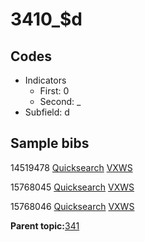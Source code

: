 # 3410\_$d

## Codes

-   Indicators
    -   First: 0
    -   Second: \_
-   Subfield: d

## Sample bibs

14519478 [Quicksearch](https://search.library.yale.edu/catalog/14519478) [VXWS](http://prodorbis.library.yale.edu:7014/vxws/GetHoldingsService?bibId=14519478)

15768045 [Quicksearch](https://search.library.yale.edu/catalog/15768045) [VXWS](http://prodorbis.library.yale.edu:7014/vxws/GetHoldingsService?bibId=15768045)

15768046 [Quicksearch](https://search.library.yale.edu/catalog/15768046) [VXWS](http://prodorbis.library.yale.edu:7014/vxws/GetHoldingsService?bibId=15768046)

**Parent topic:**[341](../../tags/341/341.md)

